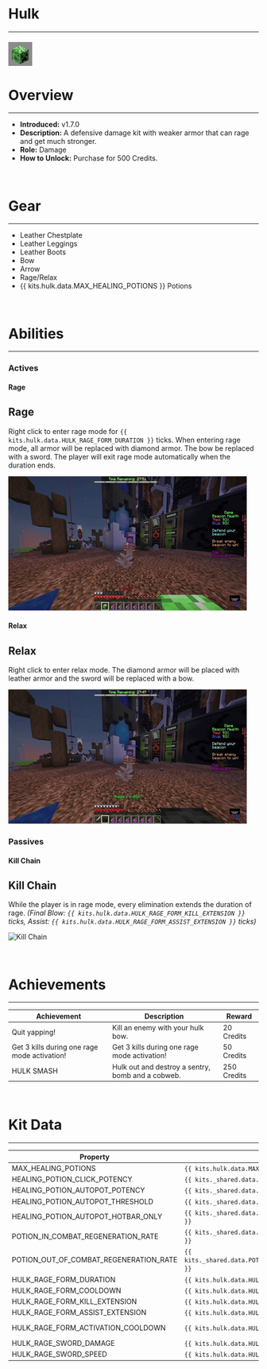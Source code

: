 # Hulk

***

#### ![hulk-icon](../assets/icons/hulk-icon.jpg)

# Overview
***
- **Introduced:** v1.7.0
- **Description:** A defensive damage kit with weaker armor that can rage and get much stronger.
- **Role:** Damage
- **How to Unlock:** Purchase for 500 Credits.

<br />  

# Gear
***
- Leather Chestplate
- Leather Leggings
- Leather Boots
- Bow
- Arrow
- Rage/Relax
- {{ kits.hulk.data.MAX_HEALING_POTIONS }} Potions

<br />  

# Abilities
***
### Actives
<!-- tabs:start -->
#### **Rage**
## Rage
Right click to enter rage mode for `{{ kits.hulk.data.HULK_RAGE_FORM_DURATION }}` ticks. When entering rage mode, all armor will be replaced with diamond armor. The bow be replaced with a sword. The player will exit rage mode automatically when the duration ends.

![Rage](../assets/kits/hulk/Hulk%20-%20Rage.gif)

#### **Relax**
## Relax
Right click to enter relax mode. The diamond armor will be placed with leather armor and the sword will be replaced with a bow.

![Relax](../assets/kits/hulk/Hulk%20-%20Relax.gif)

<!-- tabs:end -->

### Passives
<!-- tabs:start -->
#### **Kill Chain**
## Kill Chain
While the player is in rage mode, every elimination extends the duration of rage. *(Final Blow: `{{ kits.hulk.data.HULK_RAGE_FORM_KILL_EXTENSION }}` ticks, Assist: `{{ kits.hulk.data.HULK_RAGE_FORM_ASSIST_EXTENSION }}` ticks)*

![Kill Chain](../assets/kits/hulk/Hulk%20-%20Kill%20Chain.gif)
<!-- tabs:end -->
<br />

# Achievements
***

<!-- prettier-ignore -->
| Achievement | Description | Reward |
| ----------- | ----------- | ------ |
| Quit yapping! | Kill an enemy with your hulk bow. | 20 Credits |
| Get 3 kills during one rage mode activation! | Get 3 kills during one rage mode activation! | 50 Credits |
| HULK SMASH | Hulk out and destroy a sentry, bomb and a cobweb. | 250 Credits |

<br />  

# Kit Data
***

<!-- prettier-ignore -->
| Property | Value | Description |
|----------|-------|-------------|
| MAX_HEALING_POTIONS | `{{ kits.hulk.data.MAX_HEALING_POTIONS }}` | {{ kitDataSharedDescriptions.MAX_HEALING_POTIONS }} |
| HEALING_POTION_CLICK_POTENCY | `{{ kits._shared.data.HEALING_POTION_CLICK_POTENCY }}` | {{ kitDataSharedDescriptions.HEALING_POTION_CLICK_POTENCY }} |
| HEALING_POTION_AUTOPOT_POTENCY | `{{ kits._shared.data.HEALING_POTION_AUTOPOT_POTENCY }}` | {{ kitDataSharedDescriptions.HEALING_POTION_AUTOPOT_POTENCY }} |
| HEALING_POTION_AUTOPOT_THRESHOLD | `{{ kits._shared.data.HEALING_POTION_AUTOPOT_THRESHOLD }}` | {{ kitDataSharedDescriptions.HEALING_POTION_AUTOPOT_THRESHOLD }} |
| HEALING_POTION_AUTOPOT_HOTBAR_ONLY | `{{ kits._shared.data.HEALING_POTION_AUTOPOT_HOTBAR_ONLY }}` | {{ kitDataSharedDescriptions.HEALING_POTION_AUTOPOT_HOTBAR_ONLY }} |
| POTION_IN_COMBAT_REGENERATION_RATE | `{{ kits._shared.data.POTION_IN_COMBAT_REGENERATION_RATE }}` | {{ kitDataSharedDescriptions.POTION_IN_COMBAT_REGENERATION_RATE }} |
| POTION_OUT_OF_COMBAT_REGENERATION_RATE | `{{ kits._shared.data.POTION_OUT_OF_COMBAT_REGENERATION_RATE }}` | {{ kitDataSharedDescriptions.POTION_OUT_OF_COMBAT_REGENERATION_RATE }} |
| HULK_RAGE_FORM_DURATION | `{{ kits.hulk.data.HULK_RAGE_FORM_DURATION }}` | The duration, in ticks, of the Rage ability. |
| HULK_RAGE_FORM_COOLDOWN | `{{ kits.hulk.data.HULK_RAGE_FORM_COOLDOWN }}` | The cooldown, in ticks, of the Rage ability. |
| HULK_RAGE_FORM_KILL_EXTENSION | `{{ kits.hulk.data.HULK_RAGE_FORM_KILL_EXTENSION }}` | The duration extention, in ticks, of the Rage ability that final blows will reward. |
| HULK_RAGE_FORM_ASSIST_EXTENSION | `{{ kits.hulk.data.HULK_RAGE_FORM_ASSIST_EXTENSION }}` | The duration extention, in ticks, of the Rage ability that assists will reward. |
| HULK_RAGE_FORM_ACTIVATION_COOLDOWN | `{{ kits.hulk.data.HULK_RAGE_FORM_ACTIVATION_COOLDOWN }}` | The cooldown, in ticks, after using the rage ability before the player can use the relax ability. |
| HULK_RAGE_SWORD_DAMAGE | `{{ kits.hulk.data.HULK_RAGE_SWORD_DAMAGE }}` | The base damage of the rage mode sword. |
| HULK_RAGE_SWORD_SPEED | `{{ kits.hulk.data.HULK_RAGE_SWORD_SPEED }}` | The base speed of the rage mode sword. |
